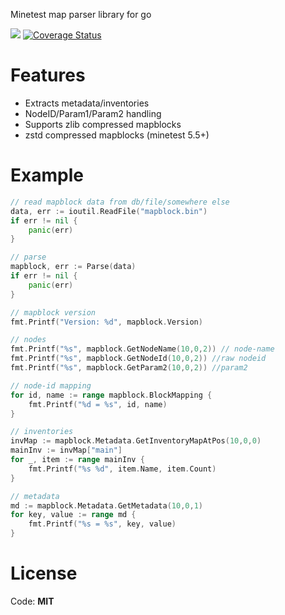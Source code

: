 
Minetest map parser library for go

![](https://github.com/minetest-go/mapparser/workflows/test/badge.svg)
[![Coverage Status](https://coveralls.io/repos/github/minetest-go/mapparser/badge.svg)](https://coveralls.io/github/minetest-go/mapparser)

# Features

* Extracts metadata/inventories
* NodeID/Param1/Param2 handling
* Supports zlib compressed mapblocks
* zstd compressed mapblocks (minetest 5.5+)

# Example

```go
// read mapblock data from db/file/somewhere else
data, err := ioutil.ReadFile("mapblock.bin")
if err != nil {
    panic(err)
}

// parse
mapblock, err := Parse(data)
if err != nil {
    panic(err)
}

// mapblock version
fmt.Printf("Version: %d", mapblock.Version)

// nodes
fmt.Printf("%s", mapblock.GetNodeName(10,0,2)) // node-name
fmt.Printf("%s", mapblock.GetNodeId(10,0,2)) //raw nodeid
fmt.Printf("%s", mapblock.GetParam2(10,0,2)) //param2

// node-id mapping
for id, name := range mapblock.BlockMapping {
    fmt.Printf("%d = %s", id, name)
}

// inventories
invMap := mapblock.Metadata.GetInventoryMapAtPos(10,0,0)
mainInv := invMap["main"]
for _, item := range mainInv {
    fmt.Printf("%s %d", item.Name, item.Count)
}

// metadata
md := mapblock.Metadata.GetMetadata(10,0,1)
for key, value := range md {
    fmt.Printf("%s = %s", key, value)
}
```

# License

Code: **MIT**